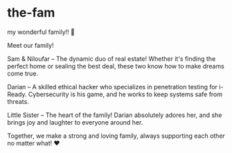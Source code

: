 # the-fam
my wonderful family!! 💖

Meet our family!

Sam & Niloufar – The dynamic duo of real estate! Whether it's finding the perfect home or sealing the best deal, these two know how to make dreams come true.

Darian – A skilled ethical hacker who specializes in penetration testing for i-Ready. Cybersecurity is his game, and he works to keep systems safe from threats.

Little Sister – The heart of the family! Darian absolutely adores her, and she brings joy and laughter to everyone around her.

Together, we make a strong and loving family, always supporting each other no matter what! ❤️
